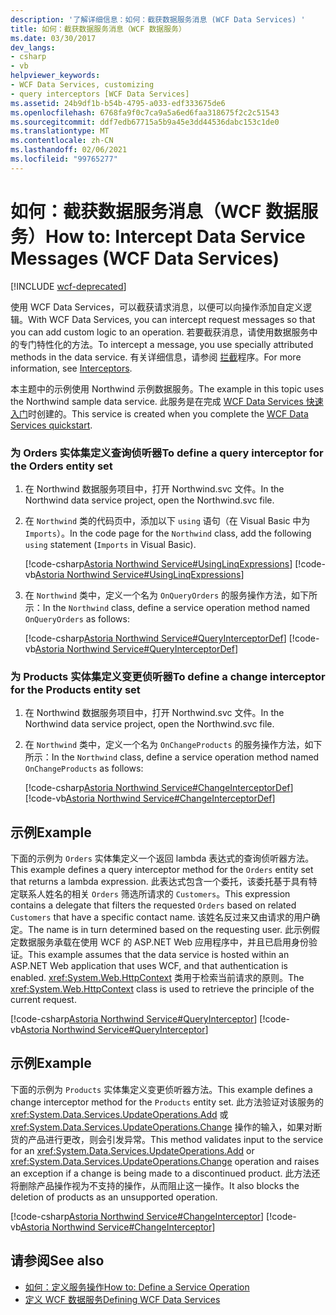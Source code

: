 ```yaml
---
description: '了解详细信息：如何：截获数据服务消息 (WCF Data Services) '
title: 如何：截获数据服务消息（WCF 数据服务）
ms.date: 03/30/2017
dev_langs:
- csharp
- vb
helpviewer_keywords:
- WCF Data Services, customizing
- query interceptors [WCF Data Services]
ms.assetid: 24b9df1b-b54b-4795-a033-edf333675de6
ms.openlocfilehash: 6768fa9f0c7ca9a5a6ed6faa318675f2c2c51543
ms.sourcegitcommit: ddf7edb67715a5b9a45e3dd44536dabc153c1de0
ms.translationtype: MT
ms.contentlocale: zh-CN
ms.lasthandoff: 02/06/2021
ms.locfileid: "99765277"
---
```

# <a name="how-to-intercept-data-service-messages-wcf-data-services"></a><span data-ttu-id="26333-103">如何：截获数据服务消息（WCF 数据服务）</span><span class="sxs-lookup"><span data-stu-id="26333-103">How to: Intercept Data Service Messages (WCF Data Services)</span></span>

[!INCLUDE [wcf-deprecated](~/includes/wcf-deprecated.md)]

<span data-ttu-id="26333-104">使用 WCF Data Services，可以截获请求消息，以便可以向操作添加自定义逻辑。</span><span class="sxs-lookup"><span data-stu-id="26333-104">With WCF Data Services, you can intercept request messages so that you can add custom logic to an operation.</span></span> <span data-ttu-id="26333-105">若要截获消息，请使用数据服务中的专门特性化的方法。</span><span class="sxs-lookup"><span data-stu-id="26333-105">To intercept a message, you use specially attributed methods in the data service.</span></span> <span data-ttu-id="26333-106">有关详细信息，请参阅 [拦截](interceptors-wcf-data-services.md)程序。</span><span class="sxs-lookup"><span data-stu-id="26333-106">For more information, see [Interceptors](interceptors-wcf-data-services.md).</span></span>  
  
 <span data-ttu-id="26333-107">本主题中的示例使用 Northwind 示例数据服务。</span><span class="sxs-lookup"><span data-stu-id="26333-107">The example in this topic uses the Northwind sample data service.</span></span> <span data-ttu-id="26333-108">此服务是在完成 [WCF Data Services 快速入门](quickstart-wcf-data-services.md)时创建的。</span><span class="sxs-lookup"><span data-stu-id="26333-108">This service is created when you complete the [WCF Data Services quickstart](quickstart-wcf-data-services.md).</span></span>  
  
### <a name="to-define-a-query-interceptor-for-the-orders-entity-set"></a><span data-ttu-id="26333-109">为 Orders 实体集定义查询侦听器</span><span class="sxs-lookup"><span data-stu-id="26333-109">To define a query interceptor for the Orders entity set</span></span>  
  
1. <span data-ttu-id="26333-110">在 Northwind 数据服务项目中，打开 Northwind.svc 文件。</span><span class="sxs-lookup"><span data-stu-id="26333-110">In the Northwind data service project, open the Northwind.svc file.</span></span>  
  
2. <span data-ttu-id="26333-111">在 `Northwind` 类的代码页中，添加以下 `using` 语句（在 Visual Basic 中为 `Imports`）。</span><span class="sxs-lookup"><span data-stu-id="26333-111">In the code page for the `Northwind` class, add the following `using` statement (`Imports` in Visual Basic).</span></span>  
  
     [!code-csharp[Astoria Northwind Service#UsingLinqExpressions](../../../../samples/snippets/csharp/VS_Snippets_Misc/astoria_northwind_service/cs/northwind2.svc.cs#usinglinqexpressions)]
     [!code-vb[Astoria Northwind Service#UsingLinqExpressions](../../../../samples/snippets/visualbasic/VS_Snippets_Misc/astoria_northwind_service/vb/northwind2.svc.vb#usinglinqexpressions)]  
  
3. <span data-ttu-id="26333-112">在 `Northwind` 类中，定义一个名为 `OnQueryOrders` 的服务操作方法，如下所示：</span><span class="sxs-lookup"><span data-stu-id="26333-112">In the `Northwind` class, define a service operation method named `OnQueryOrders` as follows:</span></span>  
  
     [!code-csharp[Astoria Northwind Service#QueryInterceptorDef](../../../../samples/snippets/csharp/VS_Snippets_Misc/astoria_northwind_service/cs/northwind2.svc.cs#queryinterceptordef)]
     [!code-vb[Astoria Northwind Service#QueryInterceptorDef](../../../../samples/snippets/visualbasic/VS_Snippets_Misc/astoria_northwind_service/vb/northwind2.svc.vb#queryinterceptordef)]  
  
### <a name="to-define-a-change-interceptor-for-the-products-entity-set"></a><span data-ttu-id="26333-113">为 Products 实体集定义变更侦听器</span><span class="sxs-lookup"><span data-stu-id="26333-113">To define a change interceptor for the Products entity set</span></span>  
  
1. <span data-ttu-id="26333-114">在 Northwind 数据服务项目中，打开 Northwind.svc 文件。</span><span class="sxs-lookup"><span data-stu-id="26333-114">In the Northwind data service project, open the Northwind.svc file.</span></span>  
  
2. <span data-ttu-id="26333-115">在 `Northwind` 类中，定义一个名为 `OnChangeProducts` 的服务操作方法，如下所示：</span><span class="sxs-lookup"><span data-stu-id="26333-115">In the `Northwind` class, define a service operation method named `OnChangeProducts` as follows:</span></span>  
  
     [!code-csharp[Astoria Northwind Service#ChangeInterceptorDef](../../../../samples/snippets/csharp/VS_Snippets_Misc/astoria_northwind_service/cs/northwind2.svc.cs#changeinterceptordef)]
     [!code-vb[Astoria Northwind Service#ChangeInterceptorDef](../../../../samples/snippets/visualbasic/VS_Snippets_Misc/astoria_northwind_service/vb/northwind2.svc.vb#changeinterceptordef)]  
  
## <a name="example"></a><span data-ttu-id="26333-116">示例</span><span class="sxs-lookup"><span data-stu-id="26333-116">Example</span></span>  

 <span data-ttu-id="26333-117">下面的示例为 `Orders` 实体集定义一个返回 lambda 表达式的查询侦听器方法。</span><span class="sxs-lookup"><span data-stu-id="26333-117">This example defines a query interceptor method for the `Orders` entity set that returns a lambda expression.</span></span> <span data-ttu-id="26333-118">此表达式包含一个委托，该委托基于具有特定联系人姓名的相关 `Orders` 筛选所请求的 `Customers`。</span><span class="sxs-lookup"><span data-stu-id="26333-118">This expression contains a delegate that filters the requested `Orders` based on related `Customers` that have a specific contact name.</span></span> <span data-ttu-id="26333-119">该姓名反过来又由请求的用户确定。</span><span class="sxs-lookup"><span data-stu-id="26333-119">The name is in turn determined based on the requesting user.</span></span> <span data-ttu-id="26333-120">此示例假定数据服务承载在使用 WCF 的 ASP.NET Web 应用程序中，并且已启用身份验证。</span><span class="sxs-lookup"><span data-stu-id="26333-120">This example assumes that the data service is hosted within an ASP.NET Web application that uses WCF, and that authentication is enabled.</span></span> <span data-ttu-id="26333-121"><xref:System.Web.HttpContext> 类用于检索当前请求的原则。</span><span class="sxs-lookup"><span data-stu-id="26333-121">The <xref:System.Web.HttpContext> class is used to retrieve the principle of the current request.</span></span>  
  
 [!code-csharp[Astoria Northwind Service#QueryInterceptor](../../../../samples/snippets/csharp/VS_Snippets_Misc/astoria_northwind_service/cs/northwind2.svc.cs#queryinterceptor)]
 [!code-vb[Astoria Northwind Service#QueryInterceptor](../../../../samples/snippets/visualbasic/VS_Snippets_Misc/astoria_northwind_service/vb/northwind2.svc.vb#queryinterceptor)]  
  
## <a name="example"></a><span data-ttu-id="26333-122">示例</span><span class="sxs-lookup"><span data-stu-id="26333-122">Example</span></span>  

 <span data-ttu-id="26333-123">下面的示例为 `Products` 实体集定义变更侦听器方法。</span><span class="sxs-lookup"><span data-stu-id="26333-123">This example defines a change interceptor method for the `Products` entity set.</span></span> <span data-ttu-id="26333-124">此方法验证对该服务的 <xref:System.Data.Services.UpdateOperations.Add> 或 <xref:System.Data.Services.UpdateOperations.Change> 操作的输入，如果对断货的产品进行更改，则会引发异常。</span><span class="sxs-lookup"><span data-stu-id="26333-124">This method validates input to the service for an <xref:System.Data.Services.UpdateOperations.Add> or <xref:System.Data.Services.UpdateOperations.Change> operation and raises an exception if a change is being made to a discontinued product.</span></span> <span data-ttu-id="26333-125">此方法还将删除产品操作视为不支持的操作，从而阻止这一操作。</span><span class="sxs-lookup"><span data-stu-id="26333-125">It also blocks the deletion of products as an unsupported operation.</span></span>  
  
 [!code-csharp[Astoria Northwind Service#ChangeInterceptor](../../../../samples/snippets/csharp/VS_Snippets_Misc/astoria_northwind_service/cs/northwind2.svc.cs#changeinterceptor)]
 [!code-vb[Astoria Northwind Service#ChangeInterceptor](../../../../samples/snippets/visualbasic/VS_Snippets_Misc/astoria_northwind_service/vb/northwind2.svc.vb#changeinterceptor)]  
  
## <a name="see-also"></a><span data-ttu-id="26333-126">请参阅</span><span class="sxs-lookup"><span data-stu-id="26333-126">See also</span></span>

- [<span data-ttu-id="26333-127">如何：定义服务操作</span><span class="sxs-lookup"><span data-stu-id="26333-127">How to: Define a Service Operation</span></span>](how-to-define-a-service-operation-wcf-data-services.md)
- [<span data-ttu-id="26333-128">定义 WCF 数据服务</span><span class="sxs-lookup"><span data-stu-id="26333-128">Defining WCF Data Services</span></span>](defining-wcf-data-services.md)
